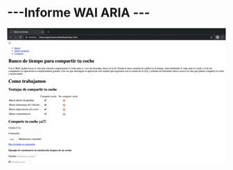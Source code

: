 # ---Informe WAI ARIA ---



![P1Despues][img2]


[img2]: https://raw.githubusercontent.com/Gabito-tf/UA/master/practica9/gifs/gif2.gif
